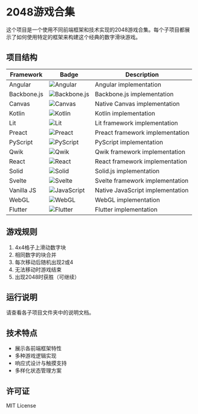 # 2048游戏合集

这个项目是一个使用不同前端框架和技术实现的2048游戏合集。每个子项目都展示了如何使用特定的框架来构建这个经典的数字滑块游戏。

## 项目结构

| Framework | Badge | Description |
|-----------|-------|-------------|
| Angular | ![Angular](https://img.shields.io/badge/-Angular-DD0031?style=flat-square&logo=angular&logoColor=white) | Angular implementation |
| Backbone.js | ![Backbone.js](https://img.shields.io/badge/-Backbone.js-0071B5?style=flat-square&logo=backbone.js&logoColor=white) | Backbone.js implementation |
| Canvas | ![Canvas](https://img.shields.io/badge/-Canvas-E34F26?style=flat-square&logo=html5&logoColor=white) | Native Canvas implementation |
| Kotlin | ![Kotlin](https://img.shields.io/badge/-Kotlin-0095D5?style=flat-square&logo=kotlin&logoColor=white) | Kotlin implementation |
| Lit | ![Lit](https://img.shields.io/badge/-Lit-324FFF?style=flat-square&logo=lit&logoColor=white) | Lit framework implementation |
| Preact | ![Preact](https://img.shields.io/badge/-Preact-673AB8?style=flat-square&logo=preact&logoColor=white) | Preact framework implementation |
| PyScript | ![PyScript](https://img.shields.io/badge/-PyScript-3776AB?style=flat-square&logo=python&logoColor=white) | PyScript implementation |
| Qwik | ![Qwik](https://img.shields.io/badge/-Qwik-FF1E54?style=flat-square&logo=qwik&logoColor=white) | Qwik framework implementation |
| React | ![React](https://img.shields.io/badge/-React-61DAFB?style=flat-square&logo=react&logoColor=black) | React framework implementation |
| Solid | ![Solid](https://img.shields.io/badge/-Solid-2C4F7C?style=flat-square&logo=solid&logoColor=white) | Solid.js implementation |
| Svelte | ![Svelte](https://img.shields.io/badge/-Svelte-FF3E00?style=flat-square&logo=svelte&logoColor=white) | Svelte framework implementation |
| Vanilla JS | ![JavaScript](https://img.shields.io/badge/-JavaScript-F7DF1E?style=flat-square&logo=javascript&logoColor=black) | Native JavaScript implementation |
| WebGL | ![WebGL](https://img.shields.io/badge/-WebGL-990000?style=flat-square&logo=webgl&logoColor=white) | WebGL implementation |
| Flutter | ![Flutter](https://img.shields.io/badge/-Flutter-02569B?style=flat-square&logo=flutter&logoColor=white) | Flutter implementation |

## 游戏规则

1. 4x4格子上滑动数字块
2. 相同数字的块合并
3. 每次移动后随机出现2或4
4. 无法移动时游戏结束
5. 出现2048时获胜（可继续）

## 运行说明

请查看各子项目文件夹中的说明文档。

## 技术特点

- 展示各前端框架特性
- 多种游戏逻辑实现
- 响应式设计与触摸支持
- 多样化状态管理方案


## 许可证

MIT License